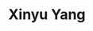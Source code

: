 ---
layout: member
title: Xinyu Yang
position: PhD Student
twitter: momo60350372
github: xinnyuY
scholar: 
image: /images/team/xinyu-yang.png
---
